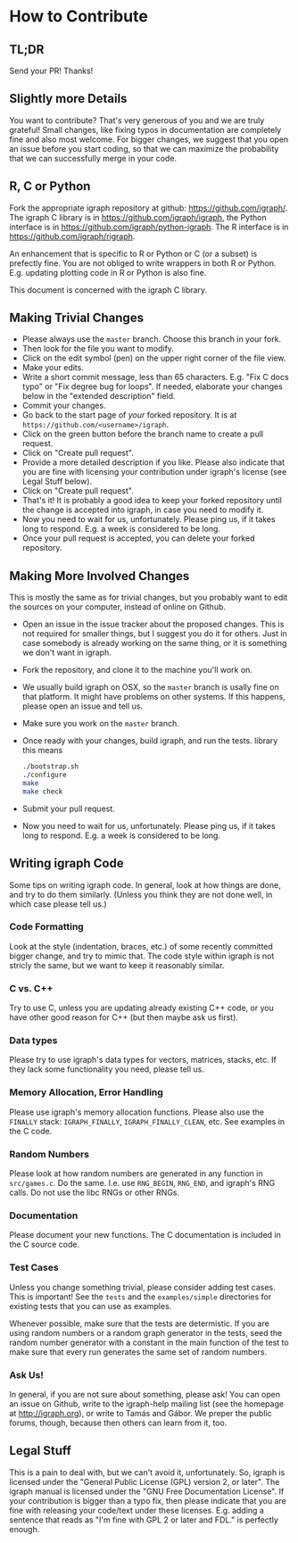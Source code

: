 
# How to Contribute

## TL;DR

Send your PR! Thanks!

## Slightly more Details

You want to contribute? That's very generous of you and we are truly
grateful! Small changes, like fixing typos in documentation are
completely fine and also most welcome. For bigger changes, we suggest
that you open an issue before you start coding, so that we can maximize
the probability that we can successfully merge in your code.

## R, C or Python

Fork the appropriate igraph repository at github: https://github.com/igraph/.
The igraph C library is in https://github.com/igraph/igraph, the Python
interface is in https://github.com/igraph/python-igraph. The R interface is
in https://github.com/igraph/rigraph.

An enhancement that is specific to R or Python or C (or a subset) is prefectly
fine. You are not obliged to write wrappers in both R or Python. E.g. updating
plotting code in R or Python is also fine.

This document is concerned with the igraph C library.

## Making Trivial Changes

* Please always use the `master` branch. Choose this branch in your
  fork.
* Then look for the file you want to modify.
* Click on the edit symbol (pen) on the upper right corner of the file view.
* Make your edits.
* Write a short commit message, less than 65 characters. E.g.
  "Fix C docs typo" or "Fix degree bug for loops". If needed, elaborate
  your changes below in the "extended description" field.
* Commit your changes.
* Go back to the start page of *your* forked repository. It is at
  `https://github.com/<username>/igraph`.
* Click on the green button before the branch name to create a pull request.
* Click on "Create pull request".
* Provide a more detailed description if you like. Please also indicate that
  you are fine with licensing your contribution under igraph's license (see
  Legal Stuff below).
* Click on "Create pull request".
* That's it! It is probably a good idea to keep your forked repository
  until the change is accepted into igraph, in case you need to modify it.
* Now you need to wait for us, unfortunately. Please ping us, if it takes
  long to respond. E.g. a week is considered to be long.
* Once your pull request is accepted, you can delete your forked repository.

## Making More Involved Changes

This is mostly the same as for trivial changes, but you probably want to
edit the sources on your computer, instead of online on Github.

* Open an issue in the issue tracker about the proposed changes.
  This is not required for smaller things, but I suggest you do it
  for others. Just in case somebody is already working on the same thing,
  or it is something we don't want in igraph.
* Fork the repository, and clone it to the machine you'll work on.
* We usually build igraph on OSX, so the `master` branch is usally fine
  on that platform. It might have problems on other systems. If this
  happens, please open an issue and tell us.
* Make sure you work on the `master` branch.
* Once ready with your changes, build igraph, and run the tests.
  library this means

  ```sh
  ./bootstrap.sh
  ./configure
  make
  make check
  ```

* Submit your pull request.
* Now you need to wait for us, unfortunately. Please ping us, if it takes
  long to respond. E.g. a week is considered to be long.

## Writing igraph Code 

Some tips on writing igraph code. In general, look at how things are done,
and try to do them similarly. (Unless you think they are not done well, in which
case please tell us.)

### Code Formatting

Look at the style (indentation, braces, etc.) of some recently committed
bigger change, and try to mimic that. The code style within igraph is not
stricly the same, but we want to keep it reasonably similar.

### C vs. C++

Try to use C, unless you are updating already existing C++ code, or
you have other good reason for C++ (but then maybe ask us first).

### Data types

Please try to use igraph's data types for vectors, matrices, stacks, etc.
If they lack some functionality you need, please tell us.

### Memory Allocation, Error Handling

Please use igraph's memory allocation functions. Please also use the
`FINALLY` stack: `IGRAPH_FINALLY`, `IGRAPH_FINALLY_CLEAN`, etc. See examples
in the C code.

### Random Numbers

Please look at how random numbers are generated in any function in `src/games.c`.
Do the same. I.e. use `RNG_BEGIN`, `RNG_END`, and igraph's RNG calls. Do
not use the libc RNGs or other RNGs.

### Documentation

Please document your new functions. The C documentation is included in the C
source code.

### Test Cases

Unless you change something trivial, please consider adding test cases.
This is important! See the `tests` and the `examples/simple` directories
for existing tests that you can use as examples.

Whenever possible, make sure that the tests are determistic. If you are using
random numbers or a random graph generator in the tests, seed the random number
generator with a constant in the main function of the test to make sure that
every run generates the same set of random numbers.

### Ask Us!

In general, if you are not sure about something, please ask! You can
open an issue on Github, write to the igraph-help mailing list (see the
homepage at http://igraph.org), or write to Tamás and Gábor. We preper
the public forums, though, because then others can learn from it, too.

## Legal Stuff

This is a pain to deal with, but we can't avoid it, unfortunately.
So, igraph is licensed under the "General Public License (GPL) version 2,
or later". The igraph manual is licensed under the "GNU Free Documentation License".
If your contribution is bigger than a typo fix, then please
indicate that you are fine with releasing your code/text under these licenses.
E.g. adding a sentence that reads as "I'm fine with GPL 2 or later and FDL."
is perfectly enough.
